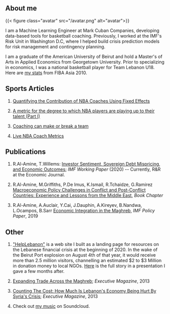 ## About me

{{< figure class="avatar" src="/avatar.png" alt="avatar">}}

I am a Machine Learning Engineer at Mark Cuban Companies, developing data-based tools for basketball coaching. Previously, I worked at the IMF's Risk Unit in Washington D.C, where I helped build crisis prediction models for risk management and contingency planning. 

I am a graduate of the American University of Beirut and hold a Master's of Arts in Applied Economics from Georgetown University. Prior to specializing in economics, I was a national basketball player for Team Lebanon U18. Here are [my stats](https://basketball.asia-basket.com/player/Ramzy-Al-Amine/Lebanon/Lebanese-U18-National-Team/204964) from FIBA Asia 2010. 

## Sports Articles

1. [Quantifying the Contribution of NBA Coaches Using Fixed Effects](https://towardsdatascience.com/quantifying-the-contribution-of-nba-coaches-using-fixed-effects-56f77f22153a)

2. [A metric for the degree to which NBA players are playing up to their talent (Part I)](/posts/nba-distance-to-potential)

3. [Coaching can make or break a team](https://ramzyalamine.medium.com/coaching-can-make-or-break-a-team-just-ask-doc-rivers-67ce3ed051c7)

4. [Live NBA Coach Metrics](https://nbacoacheffects.herokuapp.com/)
    

## Publications

  1. R.Al-Amine, T.Willems: [Investor Sentiment, Sovereign Debt Mispricing, and Economic Outcomes]((https://www.imf.org/en/Publications/WP/Issues/2020/08/14/Investor-Sentiment-Sovereign-Debt-Mispricing-and-Economic-Outcomes-49569)); _IMF Working Paper_ (2020) -- Currently, R&R at the Economic Journal.

  2. R.Al-Amine, M.Griffiths, P.De Imus, K.Ismail, R.Tchaidze, G.Ramirez [Macroeconomic Policy Challenges in Conflict and Post-Conflict Countries: Experience and Lessons from the Middle East](https://oxford.universitypressscholarship.com/view/10.1093/oso/9780198853091.001.0001/oso-9780198853091-chapter-19), _Book Chapter_

  3. R.Al-Amine, A.Auclair, Y.Cai, J.Dauphin, A.Kireyev, B.Nandwa, L.Ocampos, B.Sarr [Economic Integration in the Maghreb](https://www.imf.org/en/Publications/Departmental-Papers-Policy-Papers/Issues/2019/02/08/Economic-Integration-in-the-Maghreb-An-Untapped-Source-of-Growth-46273), *IMF Policy Paper*, 2019


## Other

1. ["HelpLebanon"](https://helplebanon.carrd.co/) is a web site I built as a landing page for resources on the Lebanese financial crisis at the beginning of 2020. In the wake of the Beirut Port explosion on August 4th of that year, it would receive more than 2.5 million visitors, channelling an estimated $2 to $3 Million in donation money to local NGOs. [Here](https://docs.google.com/presentation/d/175wsn-18PNyWML7TmsUDiRTSIEaD7EgCVGfOKM4Kihc/edit?usp=sharing) is the full story in a presentation I gave a few months after. 


2. [Expanding Trade Across the Maghreb](https://blogs.imf.org/2019/04/23/expanding-trade-across-the-maghreb/); *Executive Magazine*, 2013

3. [Counting The Cost: How Much Is Lebanon's Economy Being Hurt By Syria's Crisis](https://www.executive-magazine.com/economics-policy/lebanon-syria-crisis); *Executive Magazine*, 2013

4. Check out [my music](https://soundcloud.com/ramsesmakesbeats/sets/albominati) on Soundcloud.  

<!-- ---

## Awards


Year | Award | Category
-----|-------|--------
2010 |   | Won Outstanding Lead Actor in a miniseries or a movie
2018 | IMF Innovation | Won Innovation Champion 
2010 | FIBA | Selected on the Lebanese Under-18 National Team

--- -->

